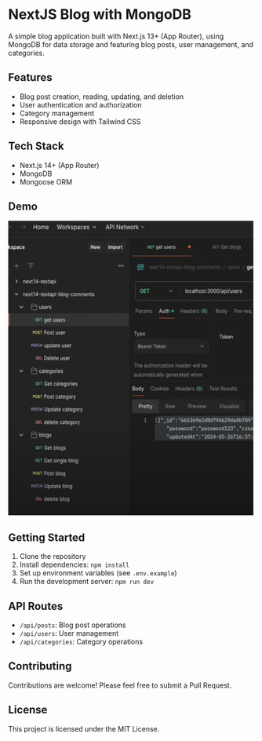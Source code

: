 # NextJS Blog with MongoDB

A simple blog application built with Next.js 13+ (App Router), using MongoDB for data storage and featuring blog posts, user management, and categories.

## Features

- Blog post creation, reading, updating, and deletion
- User authentication and authorization
- Category management
- Responsive design with Tailwind CSS

## Tech Stack

- Next.js 14+ (App Router)
- MongoDB
- Mongoose ORM

## Demo

<img src="./api.png" alt="Mockup 1" width="500" height="600" style="display:inline-block;"/>

## Getting Started

1. Clone the repository
2. Install dependencies: `npm install`
3. Set up environment variables (see `.env.example`)
4. Run the development server: `npm run dev`

## API Routes

- `/api/posts`: Blog post operations
- `/api/users`: User management
- `/api/categories`: Category operations

## Contributing

Contributions are welcome! Please feel free to submit a Pull Request.

## License

This project is licensed under the MIT License.
